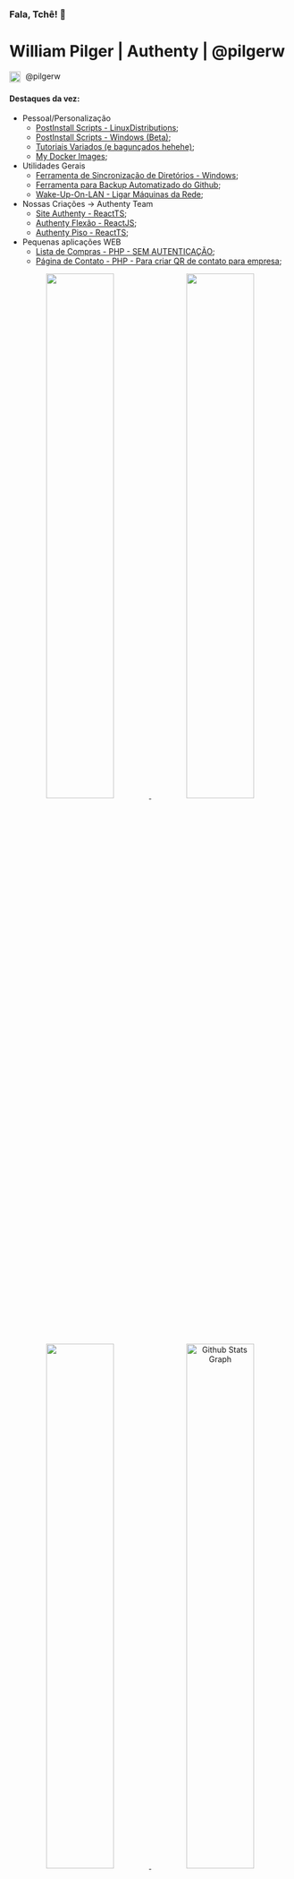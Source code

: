 


### Fala, Tchê! 👋

# William Pilger | Authenty | @pilgerw

<a href="https://www.instagram.com/pilgerw" target="_blank" style="text-decoration: none; color: inherit;">
    <img src="https://upload.wikimedia.org/wikipedia/commons/a/a5/Instagram_icon.png" alt="Instagram" style="width: 20px; height: 20px; vertical-align: middle; margin-right: 5px;">
    @pilgerw
</a>


<!--![My GitHub stats](https://github-readme-stats.vercel.app/api?username=williampilger&show_icons=true&theme=radical)-->
<!--![Top Langs](https://github-readme-stats.vercel.app/api/top-langs/?username=williampilger&show_icons=true&theme=radical&layout=compact)-->


#### Destaques da vez:
- Pessoal/Personalização
   - [PostInstall Scripts - LinuxDistributions](PostInstallScripts_LinuxShell);
   - [PostInstall Scripts - Windows (Beta)](PostInstallScripts_Windows);
   - [Tutoriais Variados (e bagunçados hehehe)](https://github.com/williampilger/tutoriais);
   - [My Docker Images](https://github.com/williampilger/utilidades_gerais/tree/master/DockerImages);
- Utilidades Gerais
   - [Ferramenta de Sincronização de Diretórios - Windows](https://github.com/williampilger/DirSyncTool);
   - [Ferramenta para Backup Automatizado do Github](https://github.com/williampilger/AutoGitCloneTool);
   - [Wake-Up-On-LAN - Ligar Máquinas da Rede](https://github.com/williampilger/WOL.py);
- Nossas Criações -> Authenty Team
   - [Site Authenty - ReactTS](https://www.authenty.com.br/home);
   - [Authenty Flexão - ReactJS](https://app.authenty.com.br/FlexaoSimples);
   - [Authenty Piso - ReactTS](https://app.authenty.com.br/PisoDeConcreto);
- Pequenas aplicações WEB
   - [Lista de Compras - PHP - SEM AUTENTICAÇÃO](https://github.com/williampilger/utilidades_gerais/tree/master/ListaDeCompras_PHP);
   - [Página de Contato - PHP - Para criar QR de contato para empresa](https://github.com/williampilger/utilidades_gerais/tree/master/pagina_contato_php);



<p align="center">
    <a href="https://github.com/williampilger" align="center" vertical-align="center">
        <img width="49%" src="https://github-readme-streak-stats.herokuapp.com?user=williampilger&theme=github-dark-blue&hide_border=true&date_format=M%20j%5B%2C%20Y%5D&background=00000000&stroke=055edb&border=055edb&fire=055edb&ring=055edb&sideLabels=39686F&currStreakLabel=39686F&currStreakNum=39686F"/>
        <img width="49%" src="https://github-readme-stats.vercel.app/api?username=williampilger&show_icons=true&theme=transparent&include_all_commits=true&count_private=true&hide_border=true"/>
        <img width="49%" src="https://github-readme-stats.vercel.app/api/top-langs/?username=williampilger&layout=compact&langs_count=7&theme=transparent&hide_border=true"/>
        <img width="49%" src="https://github-profile-summary-cards.vercel.app/api/cards/profile-details?username=williampilger&theme=github_dark&hide_border=true" alt="Github Stats Graph"/>
    </a>
</p>
